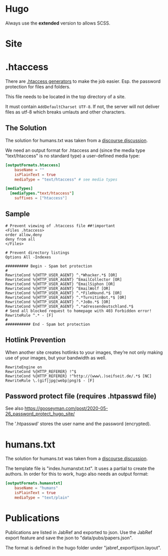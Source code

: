 
# Hugo

Always use the **extended** version to allows SCSS.



# Site


# .htaccess

There are [.htaccess generators](https://websitesetup.org/tools/htaccess-generator/) to make the job easier. Esp. the password protection for files and folders. 

This file needs to be located in the top directory of a site.

It must contain `AddDefaultCharset UTF-8`. If not, the server will not deliver files as utf-8 which breaks umlauts and other characters.

## The Solution

The solution for humans.txt was taken from a [discourse discussion](https://discourse.gohugo.io/t/htaccess-humans-txt-with-template-logic/27624).

We need an output format for .htaccess and (since the media type "text/htaccess" is no standard type) a user-defined media type:

``` toml
[outputFormats.htaccess]
    baseName = ""
    isPlainText = true
    mediaType = "text/htaccess" # see media types

[mediaTypes]
  [mediaTypes."text/htaccess"]
    suffixes = ["htaccess"]
```

## Sample

```
# Prevent viewing of .htaccess file ##!important
<Files .htaccess>
order allow,deny
deny from all
</Files>

# Prevent directory listings
Options All -Indexes

########## Begin - Spam bot protection
#
RewriteCond %{HTTP_USER_AGENT} ^.*Whacker.*$ [OR] 
RewriteCond %{HTTP_USER_AGENT} ^EmailCollector [OR]
RewriteCond %{HTTP_USER_AGENT} ^EmailSiphon [OR] 
RewriteCond %{HTTP_USER_AGENT} ^EmailWolf [OR] 
RewriteCond %{HTTP_USER_AGENT} ^.*FileHound.*$ [OR]
RewriteCond %{HTTP_USER_AGENT} ^.*TurnitinBot.*$ [OR]
RewriteCond %{HTTP_USER_AGENT} ^.*JoBo.*$ [OR]
RewriteCond %{HTTP_USER_AGENT} ^.*adressendeutschland.*$
# Send all blocked request to homepage with 403 Forbidden error!
RewriteRule ^.* - [F]
#
########### End - Spam bot protection
```

## Hotlink Prevention
When another site creates hotlinks to your images, they’re not only making use of your images, but your bandwidth as well.

```
RewriteEngine on
RewriteCond %{HTTP_REFERER} !^$
RewriteCond %{HTTP_REFERER} !^http://(www\.)seifseit.de/.*$ [NC]
RewriteRule \.(gif|jpg|webp|png)$ - [F]
```



## Password protect file (requires .htpasswd file)

See also https://gooseyman.com/post/2020-05-26_password_protect_hugo_site/

The '.htpasswd' stores the user name and the password (encrypted).






# humans.txt

The solution for humans.txt was taken from a [discourse discussion](https://discourse.gohugo.io/t/htaccess-humans-txt-with-template-logic/27624).

The template file is "index.humanstxt.txt". It uses a partial to create the authors. In order for this to work, hugo also needs an output format:

``` toml
[outputFormats.humanstxt]
    baseName = "humans"
    isPlainText = true
    mediaType = "text/plain"
```



# Publications

Publications are listed in JabRef and exported to json. Use the JabRef export feature and save the json to "data/pubs/papers.json".

The format is defined in the hugo folder under "jabref_export\json.layout".
